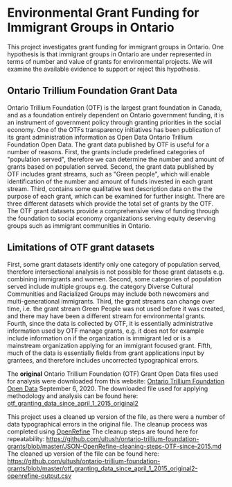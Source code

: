 # Environmental Grant Funding for Immigrant Groups in Ontario

This project investigates grant funding for immigrant groups in Ontario.
One hypothesis is that immigrant groups in Ontario are under represented in terms of number and value of grants for environmental projects.
We will examine the available evidence to support or reject this hypothesis.

## Ontario Trillium Foundation Grant Data

Ontario Trillium Foundation (OTF) is the largest grant foundation in Canada, and as a foundation entirely dependent on Ontario government funding, it is an instrument of government policy through granting priorities in the social economy.
One of the OTFs transparency initiatives has been publication of its grant administration information as Open Data Ontario Trillium Foundation Open Data.
The grant data published by OTF is useful for a number of reasons.
First, the grants include predefined categories of "population served", therefore we can determine the number and amount of grants based on population served.
Second, the grant data published by OTF includes grant streams, such as "Green people", which will enable identification of the number and amount of funds invested in each grant stream.
Third, contains some qualitative text description data on the the purpose of each grant, which can be examined for further insight.
There are three different datasets which provide the total set of grants by the OTF.
The OTF grant datasets provide a comprehensive view of funding through the foundation to social economy organizations serving equity deserving groups such as immigrant communities in Ontario.

## Limitations of OTF grant datasets
First, some grant datasets identify only one category of population served, therefore intersectional analysis is not possible for those grant datasets e.g. combining immigrants and women.
Second, some categories of population served include multiple groups e.g. the category Diverse Cultural Communities and Racialized Groups may include both newcomers and multi-generational immigrants.
Third, the grant streams can change over time, i.e. the grant stream Green People was not used before it was created, and there may have been a different stream for environmental grants.
Fourth, since the data is collected by OTF, it is essentially administrative information used by OTF manage grants, e.g. it does not for example include information on if the organization is immigrant led or is a mainstream organization applying for an immigrant focused grant.
Fifth, much of the data is essentially fields from grant applications input by grantees, and therefore includes uncorrected typographical errors.

The **original** Ontario Trillium Foundation (OTF) Grant Open Data files used for analysis were downloaded from this website:
[Ontario Trillium Foundation Open Data](https://otf.ca/open) September 6, 2020.
The downloaded file used for applying methodology and analysis can be found here: [otf_granting_data_since_april_1_2015_original2](https://github.com/ultush/ontario-trillium-foundation-grants/blob/master/otf_granting_data_since_april_1_2015_original2.csv)

This project uses a cleaned up version of the file, as there were a number of data typographical errors in the original file.
The cleanup process was completed using [OpenRefine](https://openrefine.org/)
The cleanup steps are found here for repeatability:  https://github.com/ultush/ontario-trillium-foundation-grants/blob/master/JSON-OpenRefine-cleaning-steps-OTF-since-2015.md
The cleaned up version of  the file can be found here: https://github.com/ultush/ontario-trillium-foundation-grants/blob/master/otf_granting_data_since_april_1_2015_original2-openrefine-output.csv
